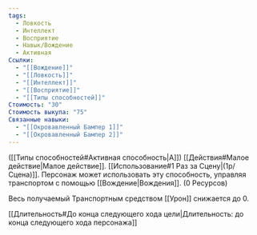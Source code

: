 ```yaml
---
tags:
  - Ловкость
  - Интеллект
  - Восприятие
  - Навык/Вождение
  - Активная
Ссылки:
  - "[[Вождение]]"
  - "[[Ловкость]]"
  - "[[Интеллект]]"
  - "[[Восприятие]]"
  - "[[Типы способностей]]"
Стоимость: "30"
Стоимость выкупа: "75"
Связанные навыки:
  - "[[Окровавленный Бампер 1]]"
  - "[[Окровавленный Бампер 2]]"
---
```

([[Типы способностей#Активная способность|А]]) [[Действия#Малое действие|Малое действие]]. [[Использование#1 Раз за Сцену|(1р/Сцена)]]. Персонаж может использовать эту способность, управляя транспортом с помощью [[Вождение|Вождения]]. (0 Ресурсов)

Весь получаемый Транспортным средством [[Урон]] снижается до 0.

[[Длительность#До конца следующего хода цели|Длительность: до конца следующего хода персонажа]]



